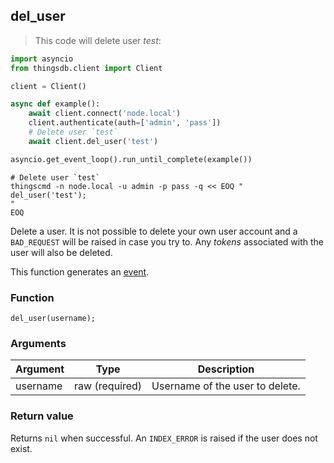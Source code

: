 ## del_user

> This code will delete user *test*:

```python
import asyncio
from thingsdb.client import Client

client = Client()

async def example():
    await client.connect('node.local')
    client.authenticate(auth=['admin', 'pass'])
    # Delete user `test`
    await client.del_user('test')

asyncio.get_event_loop().run_until_complete(example())
```

```shell
# Delete user `test`
thingscmd -n node.local -u admin -p pass -q << EOQ "
del_user('test');
"
EOQ
```

Delete a user. It is not possible to delete your own user account and a `BAD_REQUEST` will be raised in case you try to.
Any *tokens* associated with the user will also be deleted.

This function generates an [event](#events).

### Function
`del_user(username);`

### Arguments
Argument | Type | Description
-------- | ---- | -----------
username | raw (required) | Username of the user to delete.

### Return value
Returns `nil` when successful. An `INDEX_ERROR` is raised if the user does not exist.
